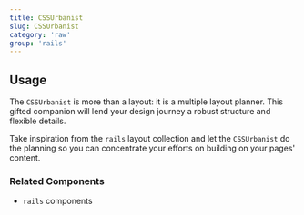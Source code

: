 ```yaml
---
title: CSSUrbanist
slug: CSSUrbanist
category: 'raw'
group: 'rails'
---
```


## Usage

The `CSSUrbanist` is more than a layout: it is a multiple layout planner. This gifted companion will lend your design journey a robust structure and flexible details.

Take inspiration from the `rails` layout collection and let the `CSSUrbanist` do the planning so you can concentrate your efforts on building on your pages' content.

### Related Components

- `rails` components
